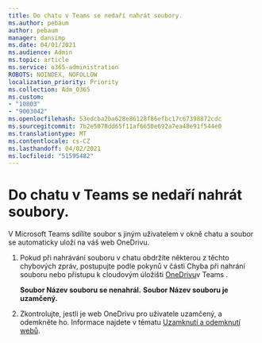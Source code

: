 ```yaml
---
title: Do chatu v Teams se nedaří nahrát soubory.
ms.author: pebaum
author: pebaum
manager: dansimp
ms.date: 04/01/2021
ms.audience: Admin
ms.topic: article
ms.service: o365-administration
ROBOTS: NOINDEX, NOFOLLOW
localization_priority: Priority
ms.collection: Adm_O365
ms.custom:
- "10803"
- "9003042"
ms.openlocfilehash: 53edcba2ba628e86128f86efbc17c67398872cdc
ms.sourcegitcommit: 7b2e5078dd65f11af6650e692a7ea48e91f544e0
ms.translationtype: MT
ms.contentlocale: cs-CZ
ms.lasthandoff: 04/02/2021
ms.locfileid: "51595482"
---
```

# <a name="unable-to-upload-files-to-teams-chat"></a>Do chatu v Teams se nedaří nahrát soubory.

V Microsoft Teams sdílíte soubor s jiným uživatelem v okně chatu a soubor se automaticky uloží na váš web OneDrivu.

1. Pokud při nahrávání souboru v chatu obdržíte některou z těchto chybových zpráv, postupujte podle pokynů v části Chyba při nahrání souboru nebo přístupu k cloudovým úložišti [OneDrivu](https://go.microsoft.com/fwlink/?linkid=2156015)v Teams .
    
    **Soubor Název souboru se nenahrál.**
    **Soubor Název souboru je uzamčený.**

1. Zkontrolujte, jestli je web OneDrivu pro uživatele uzamčený, a odemkněte ho. Informace najdete v tématu [Uzamknutí a odemknutí webů](https://go.microsoft.com/fwlink/?linkid=2156016).